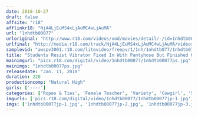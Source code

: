 ```yaml
---
date: 2018-10-27
draft: false
affsite: "r18"
afflinkr18: "NjA4LjEuMS4xLjAuMC4wLjAuMA"
url: "1nhdtb00077"
urloriginal: "http://www.r18.com/videos/vod/movies/detail/-/id=1nhdtb00077"
urlfinal: "http://media.r18.com/track/NjA4LjEuMS4xLjAuMC4wLjAuMA/videos/vod/movies/detail/-/id=1nhdtb00077"
samplevid: "awspv3001.r18.com/litevideo/freepv/1/1nh/1nhdtb077/1nhdtb077_dmb_w.mp4"
title: "Students Resist Vibrator Fixed In With Pantyhose But Finished Off With Aphrodisiac Cumming Everywhere - Reverse Home Visit To Teacher's House"
mainimgurl: "pics.r18.com/digital/video/1nhdtb00077/1nhdtb00077ps.jpg"
mainimgs: "1nhdtb00077ps.jpg"
releasedate: "Jan. 11, 2018"
duration: 220
productioncomp: "Natural High"
girls: ['----']
categories: ['Ropes & Ties', 'Female Teacher', 'Variety', 'Cowgirl', 'Substance Use', 'Sex Toys', 'Hi-Def']
imgurls: ['pics.r18.com/digital/video/1nhdtb00077/1nhdtb00077jp-1.jpg', 'pics.r18.com/digital/video/1nhdtb00077/1nhdtb00077jp-2.jpg', 'pics.r18.com/digital/video/1nhdtb00077/1nhdtb00077jp-3.jpg', 'pics.r18.com/digital/video/1nhdtb00077/1nhdtb00077jp-4.jpg', 'pics.r18.com/digital/video/1nhdtb00077/1nhdtb00077jp-5.jpg', 'pics.r18.com/digital/video/1nhdtb00077/1nhdtb00077jp-6.jpg', 'pics.r18.com/digital/video/1nhdtb00077/1nhdtb00077jp-7.jpg', 'pics.r18.com/digital/video/1nhdtb00077/1nhdtb00077jp-8.jpg', 'pics.r18.com/digital/video/1nhdtb00077/1nhdtb00077jp-9.jpg', 'pics.r18.com/digital/video/1nhdtb00077/1nhdtb00077jp-10.jpg', 'pics.r18.com/digital/video/1nhdtb00077/1nhdtb00077jp-11.jpg', 'pics.r18.com/digital/video/1nhdtb00077/1nhdtb00077jp-12.jpg', 'pics.r18.com/digital/video/1nhdtb00077/1nhdtb00077jp-13.jpg', 'pics.r18.com/digital/video/1nhdtb00077/1nhdtb00077jp-14.jpg', 'pics.r18.com/digital/video/1nhdtb00077/1nhdtb00077jp-15.jpg', 'pics.r18.com/digital/video/1nhdtb00077/1nhdtb00077jp-16.jpg', 'pics.r18.com/digital/video/1nhdtb00077/1nhdtb00077jp-17.jpg', 'pics.r18.com/digital/video/1nhdtb00077/1nhdtb00077jp-18.jpg', 'pics.r18.com/digital/video/1nhdtb00077/1nhdtb00077jp-19.jpg', 'pics.r18.com/digital/video/1nhdtb00077/1nhdtb00077jp-20.jpg']
imgs: ['1nhdtb00077jp-1.jpg', '1nhdtb00077jp-2.jpg', '1nhdtb00077jp-3.jpg', '1nhdtb00077jp-4.jpg', '1nhdtb00077jp-5.jpg', '1nhdtb00077jp-6.jpg', '1nhdtb00077jp-7.jpg', '1nhdtb00077jp-8.jpg', '1nhdtb00077jp-9.jpg', '1nhdtb00077jp-10.jpg', '1nhdtb00077jp-11.jpg', '1nhdtb00077jp-12.jpg', '1nhdtb00077jp-13.jpg', '1nhdtb00077jp-14.jpg', '1nhdtb00077jp-15.jpg', '1nhdtb00077jp-16.jpg', '1nhdtb00077jp-17.jpg', '1nhdtb00077jp-18.jpg', '1nhdtb00077jp-19.jpg', '1nhdtb00077jp-20.jpg']
---
```

